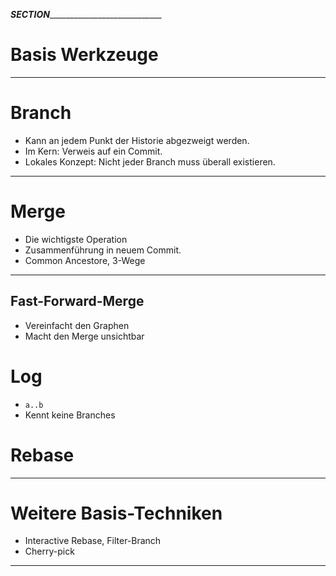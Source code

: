 ___SECTION_______________________________

Basis Werkzeuge
===============


_________________________________________


Branch
======


 * Kann an jedem Punkt der Historie abgezweigt werden.
 * Im Kern: Verweis auf ein Commit.
 * Lokales Konzept: Nicht jeder Branch muss überall existieren.


_________________________________________


Merge
=====

 * Die wichtigste Operation
 * Zusammenführung in neuem Commit.
 * Common Ancestore, 3-Wege


_________________________________________


Fast-Forward-Merge
------------------

 * Vereinfacht den Graphen
 * Macht den Merge unsichtbar





Log
===

 * `a..b`
 * Kennt keine Branches



Rebase
======


_________________________________________



Weitere Basis-Techniken
=======================


 * Interactive Rebase, Filter-Branch
 * Cherry-pick



_________________________________________
